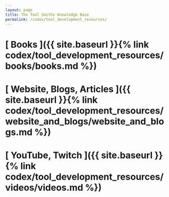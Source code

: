 ```yaml
---
layout: page
title: The Tool Smiths Knowledge Base
permalink: /codex/tool_development_resources/
---
```

# [ Books ]({{ site.baseurl }}{% link codex/tool_development_resources/books/books.md %})

# [ Website, Blogs, Articles ]({{ site.baseurl }}{% link codex/tool_development_resources/website_and_blogs/website_and_blogs.md %})

# [ YouTube, Twitch ]({{ site.baseurl }}{% link codex/tool_development_resources/videos/videos.md %})